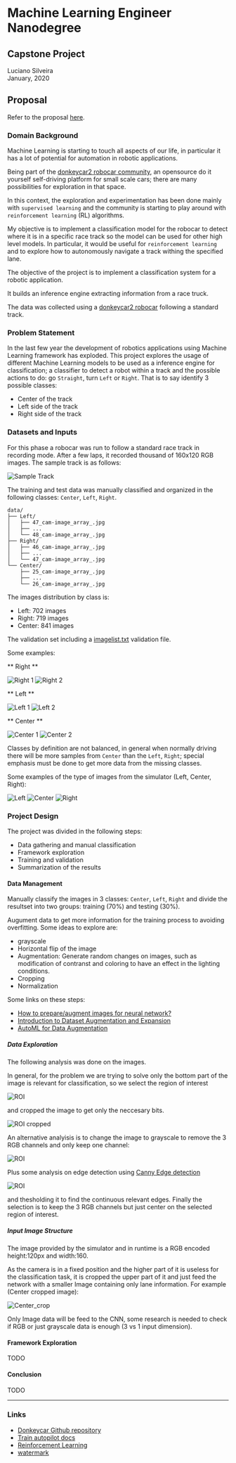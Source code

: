 # Machine Learning Engineer Nanodegree
## Capstone Project
Luciano Silveira  
January, 2020

## Proposal

Refer to the proposal [here](../proposal/proposal.md).

### Domain Background

Machine Learning is starting to touch all aspects of our life, in particular it has a lot of potential for automation in robotic applications.

Being part of the [donkeycar2 robocar community](http://www.donkeycar.com/), an opensource do it yourself self-driving platform for small scale cars; there are many possibilities for exploration in that space.

In this context, the exploration and experimentation has been done mainly with `supervised learning` and the community is starting to play around with `reinforcement learning` (RL) algorithms.

My objective is to implement a classification model for the robocar to detect where it is in a specific race track so the model can be used for other high level models. In particular, it would be useful for `reinforcement learning` and to explore how to autonomously navigate a track withing the specified lane.

The objective of the project is to implement a classification system for a robotic application.

It builds an inference engine extracting information from a race truck.

The data was collected using a [donkeycar2 robocar](http://www.donkeycar.com/) following a standard track.

### Problem Statement

In the last few year the development of robotics applications using Machine Learning framework has exploded. This project explores the usage of different Machine Learning models to be used as a inference engine for classification; a classifier to detect a robot within a track and the possible actions to do: go `Straight`, turn `Left` or `Right`. That is to say identify 3 possible classes:

 * Center of the track
 * Left side of the track
 * Right side of the track
 
### Datasets and Inputs

For this phase a robocar was run to follow a standard race track in recording mode. After a few laps, it recorded thousand of 160x120 RGB images. The sample track is as follows:

![Sample Track](./images/sample_track.JPG)

The training and test data was manually classified and organized in the following classes: `Center`, `Left`, `Right`.

```
data/
├── Left/
│   ├── 47_cam-image_array_.jpg
│   ├── ...
│   └── 48_cam-image_array_.jpg
├── Right/
│   ├── 46_cam-image_array_.jpg
│   ├── ...
│   └── 47_cam-image_array_.jpg
└── Center/
    ├── 25_cam-image_array_.jpg
    ├── ...
    └── 26_cam-image_array_.jpg
```

The images distribution by class is:

 * Left: 702 images
 * Right: 719 images
 * Center: 841 images

The validation set including a [imagelist.txt](data/imagelist.txt) validation file.

Some examples:

** Right **

![Right 1](./images/right_sample01.jpg)
![Right 2](./images/right_sample02.jpg)

** Left **

![Left 1](./images/left_sample01.jpg)
![Left 2](./images/left_sample02.jpg)

** Center **

![Center 1](./images/center_sample01.jpg)
![Center 2](./images/center_sample02.jpg)

Classes by definition are not balanced, in general when normally driving there will be more samples from `Center` than the `Left`, `Right`; special emphasis must be done to get more data from the missing classes.

Some examples of the type of images from the simulator (Left, Center, Right):

![Left](../data/left_sample.jpg)
![Center](../data/center_sample.jpg)
![Right](../data/right_sample.jpg)

### Project Design

The project was divided in the following steps:

* Data gathering and manual classification
* Framework exploration
* Training and validation
* Summarization of the results

#### Data Management

Manually classify the images in 3 classes: `Center`, `Left`, `Right` and divide the resultset into two groups: training (70%) and testing (30%).

Augument data to get more information for the training process to avoiding overfitting. Some ideas to explore are:

 * grayscale
 * Horizontal flip of the image
 * Augmentation: Generate random changes on images, such as modification of contranst and coloring to have an effect in the lighting conditions.
 * Cropping
 * Normalization

Some links on these steps:

* [How to prepare/augment images for neural network?](https://datascience.stackexchange.com/questions/5224/how-to-prepare-augment-images-for-neural-network)
* [Introduction to Dataset Augmentation and Expansion](https://algorithmia.com/blog/introduction-to-dataset-augmentation-and-expansion)
* [AutoML for Data Augmentation](https://blog.insightdatascience.com/automl-for-data-augmentation-e87cf692c366)


##### Data Exploration

The following analysis was done on the images.

In general, for the problem we are trying to solve only the bottom part of the image is relevant for classification, so we select the region of interest

![ROI](./images/region_of_interest.png)

and cropped the image to get only the neccesary bits.

![ROI cropped](./images/crop_region_of_interest.png)

An alternative analyisis is to change the image to grayscale to remove the 3 RGB channels and only keep one channel:

![ROI](./images/grayscale.png)

Plus some analysis on edge detection using [Canny Edge detection](https://en.wikipedia.org/wiki/Canny_edge_detector)

![ROI](./images/canny_threshold.png)

and thesholding it to find the continuous relevant edges. Finally the selection is to keep the 3 RGB channels but just center on the selected region of interest.

##### Input Image Structure

The image provided by the simulator and in runtime is a RGB encoded height:120px and width:160.

As the camera is in a fixed position and the higher part of it is useless for the classification task, it is cropped the upper part of it and just feed the network with a smaller Image containing only lane information. For example (Center cropped image):

![Center_crop](../data/center_crop_sample.jpg)

Only Image data will be feed to the CNN, some research is needed to check if RGB or just grayscale data is enough (3 vs 1 input dimension).

#### Framework Exploration

TODO

#### Conclusion

TODO

-----------

### Links

 * [Donkeycar Github repository](https://github.com/autorope/donkeycar)
 * [Train autopilot docs](http://docs.donkeycar.com/guide/train_autopilot/)
 * [Reinforcement Learning](https://pathmind.com/wiki/deep-reinforcement-learning)
 * [watermark](https://www.watermarquee.com/watermark)
